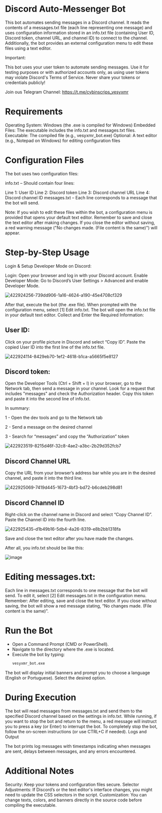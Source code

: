 # Discord Auto-Messenger Bot
This bot automates sending messages in a Discord channel. It reads the contents of a messages.txt file (each line representing one message) and uses configuration information stored in an info.txt file (containing User ID, Discord token, channel URL, and channel ID) to connect to the channel. Additionally, the bot provides an external configuration menu to edit these files using a text editor.

Important:

This bot uses your user token to automate sending messages. Use it for testing purposes or with authorized accounts only, as using user tokens may violate Discord's Terms of Service.
Never share your tokens or credentials publicly!

Join ous Telegram Channel: https://t.me/cybinscrips_vesyxmr

# Requirements
Operating System: Windows (the .exe is compiled for Windows)
Embedded Files: The executable includes the info.txt and messages.txt files.
Executable: The compiled file (e.g., vesyxmr_bot.exe)
Optional: A text editor (e.g., Notepad on Windows) for editing configuration files

# Configuration Files
The bot uses two configuration files:

info.txt – Should contain four lines:

Line 1: User ID
Line 2: Discord token
Line 3: Discord channel URL
Line 4: Discord channel ID
messages.txt – Each line corresponds to a message that the bot will send.

Note:
If you wish to edit these files within the bot, a configuration menu is provided that opens your default text editor. Remember to save and close the text editor after making changes. If you close the editor without saving, a red warning message ("No changes made. (File content is the same)") will appear.

# Step-by-Step Usage

Login & Setup Developer Mode on Discord:

Login: Open your browser and log in with your Discord account.
Enable Developer Mode:
Go to Discord’s User Settings > Advanced and enable Developer Mode.

![422924256-739dd906-1a16-4624-a190-45e4708cf329](https://github.com/user-attachments/assets/9864c67d-ae87-489d-80d4-5a19707ba93e)


After that, execute the bot (the .exe file). When prompted with the configuration menu, select [1] Edit info.txt.
The bot will open the info.txt file in your default text editor.
Collect and Enter the Required Information:

## User ID:
Click on your profile picture in Discord and select “Copy ID”. Paste the copied User ID into the first line of the info.txt file.

![422924114-8429eb70-1ef2-4618-b1ca-a5665f5e8127](https://github.com/user-attachments/assets/0772b234-6577-475b-9c04-e72daf2e99a7)


## Discord token: 
Open the Developer Tools (Ctrl + Shift + I) in your browser, go to the Network tab, then send a message in your channel.
Look for a request that includes "messages" and check the Authorization header. Copy this token and paste it into the second line of info.txt.

In summary: 

1 - Open the dev tools and go to the Network tab

2 - Send a message on the desired channel

3 - Search for “messages” and copy the “Authorization” token

![422923519-8215d46f-32c8-4ae2-a3bc-2b29d352fcb7](https://github.com/user-attachments/assets/348ee464-7a3b-4612-82dc-abbb7149b02a)


## Discord Channel URL
Copy the URL from your browser’s address bar while you are in the desired channel, and paste it into the third line.

![422925069-7419d445-1673-4bf3-bd72-b6cdeb298d81](https://github.com/user-attachments/assets/fed38361-5cba-4d1b-bf3c-a49700e7025b)


## Discord Channel ID
Right-click on the channel name in Discord and select “Copy Channel ID”. Paste the Channel ID into the fourth line.

![422925435-d1b49b16-5db4-4a26-8319-e8b2bb1318fa](https://github.com/user-attachments/assets/b4097b53-31d3-4756-a0d6-23d05382aa38)


Save and close the text editor after you have made the changes.

After all, you info.txt should be like this:

![image](https://github.com/user-attachments/assets/2a7d5fb0-a1b0-41a1-84b9-0d31ecd82669)

# Editing messages.txt:

Each line in messages.txt corresponds to one message that the bot will send.
To edit it, select [2] Edit messages.txt in the configuration menu.
Remember: After editing, save and close the text editor.
If you close without saving, the bot will show a red message stating, “No changes made. (File content is the same)”.

# Run the Bot

- Open a Command Prompt (CMD or PowerShell).
- Navigate to the directory where the .exe is located.
- Execute the bot by typing:
    ```bash 
    vesyxmr_bot.exe

The bot will display initial banners and prompt you to choose a language (English or Portuguese). Select the desired option.

# During Execution

The bot will read messages from messages.txt and send them to the specified Discord channel based on the settings in info.txt.
While running, if you want to stop the bot and return to the menu, a red message will instruct you to press a key (or Enter) to interrupt the bot.
To completely stop the bot, follow the on-screen instructions (or use CTRL+C if needed).
Logs and Output

The bot prints log messages with timestamps indicating when messages are sent, delays between messages, and any errors encountered.

# Additional Notes
Security: Keep your tokens and configuration files secure.
Selector Adjustments: If Discord’s or the text editor's interface changes, you might need to update the CSS selectors in the script.
Customization: You can change texts, colors, and banners directly in the source code before compiling the executable.
